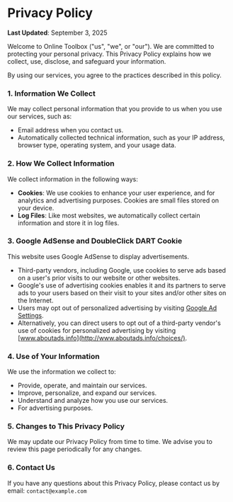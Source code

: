 
# Privacy Policy

**Last Updated**: September 3, 2025

Welcome to Online Toolbox ("us", "we", or "our"). We are committed to protecting your personal privacy. This Privacy Policy explains how we collect, use, disclose, and safeguard your information.

By using our services, you agree to the practices described in this policy.

### 1. Information We Collect

We may collect personal information that you provide to us when you use our services, such as:
- Email address when you contact us.
- Automatically collected technical information, such as your IP address, browser type, operating system, and your usage data.

### 2. How We Collect Information

We collect information in the following ways:
- **Cookies**: We use cookies to enhance your user experience, and for analytics and advertising purposes. Cookies are small files stored on your device.
- **Log Files**: Like most websites, we automatically collect certain information and store it in log files.

### 3. Google AdSense and DoubleClick DART Cookie

This website uses Google AdSense to display advertisements.
- Third-party vendors, including Google, use cookies to serve ads based on a user's prior visits to our website or other websites.
- Google's use of advertising cookies enables it and its partners to serve ads to your users based on their visit to your sites and/or other sites on the Internet.
- Users may opt out of personalized advertising by visiting [Google Ad Settings](https://www.google.com/settings/ads).
- Alternatively, you can direct users to opt out of a third-party vendor's use of cookies for personalized advertising by visiting [www.aboutads.info](http://www.aboutads.info/choices/).

### 4. Use of Your Information

We use the information we collect to:
- Provide, operate, and maintain our services.
- Improve, personalize, and expand our services.
- Understand and analyze how you use our services.
- For advertising purposes.

### 5. Changes to This Privacy Policy

We may update our Privacy Policy from time to time. We advise you to review this page periodically for any changes.

### 6. Contact Us

If you have any questions about this Privacy Policy, please contact us by email: `contact@example.com`
